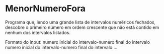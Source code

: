 # MenorNumeroFora
Programa que, lendo uma grande lista de intervalos numéricos fechados, descobre o primeiro número em ordem crescente que não está contido em nenhum dos intervalos listados. 

Formato do input:
numero inicial do intervalo-numero final do intervalo
numero inicial do intervalo-numero final do intervalo
...
